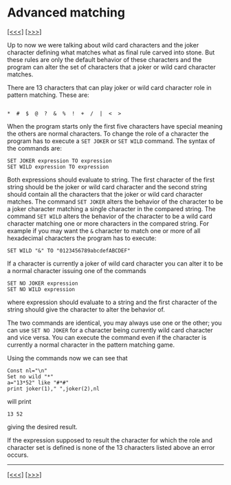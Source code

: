 # Advanced matching

[\[\<\<\<\]](ug_20.4.md) [\[\>\>\>\]](ug_21.md)

Up to now we were talking about wild card characters and the joker
character defining what matches what as final rule carved into stone.
But these rules are only the default behavior of these characters and
the program can alter the set of characters that a joker or wild card
character matches.

There are 13 characters that can play joker or wild card character role
in pattern matching. These are:

``` 

*  #  $  @  ?  &  %  !  +  /  |  <  >
```

When the program starts only the first five characters have special
meaning the others are normal characters. To change the role of a
character the program has to execute a `SET JOKER` or `SET WILD`
command. The syntax of the commands are:

    SET JOKER expression TO expression
    SET WILD expression TO expression

Both expressions should evaluate to string. The first character of the
first string should be the joker or wild card character and the second
string should contain all the characters that the joker or wild card
character matches. The command `SET JOKER` alters the behavior of the
character to be a joker character matching a single character in the
compared string. The command `SET WILD` alters the behavior of the
character to be a wild card character matching one or more characters in
the compared string. For example if you may want the `&` character to
match one or more of all hexadecimal characters the program has to
execute:

    SET WILD "&" TO "0123456789abcdefABCDEF"

If a character is currently a joker of wild card character you can alter
it to be a normal character issuing one of the commands

    SET NO JOKER expression
    SET NO WILD expression

where expression should evaluate to a string and the first character of
the string should give the character to alter the behavior of.

The two commands are identical, you may always use one or the other; you
can use `SET NO JOKER` for a character being currently wild card
character and vice versa. You can execute the command even if the
character is currently a normal character in the pattern matching game.

Using the commands now we can see that

    Const nl="\n"
    Set no wild "*"
    a="13*52" like "#*#"
    print joker(1)," ",joker(2),nl 

will print

``` 
13 52

```

giving the desired result.

If the expression supposed to result the character for which the role
and character set is defined is none of the 13 characters listed above
an error occurs.

-----

[\[\<\<\<\]](ug_20.4.md) [\[\>\>\>\]](ug_21.md)
